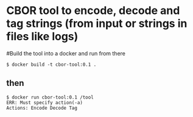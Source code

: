 # CBOR tool to encode, decode and tag strings (from input or strings in files like logs)
#Build the tool into a docker and run from there
```
$ docker build -t cbor-tool:0.1 .
```
## then
```
$ docker run cbor-tool:0.1 /tool
ERR: Must specify action(-a)
Actions: Encode Decode Tag
````
